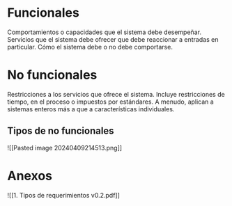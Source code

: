 # Funcionales
Comportamientos o capacidades que el sistema debe desempeñar. Servicios que el sistema debe ofrecer que debe reaccionar a entradas en particular. Cómo el sistema debe o no debe comportarse.

# No funcionales
Restricciones a los servicios que ofrece el sistema. Incluye restricciones de tiempo, en el proceso o impuestos por estándares. A menudo, aplican a sistemas enteros más a que a características individuales.
## Tipos de no funcionales
![[Pasted image 20240409214513.png]]

# Anexos
![[1. Tipos de requerimientos v0.2.pdf]]